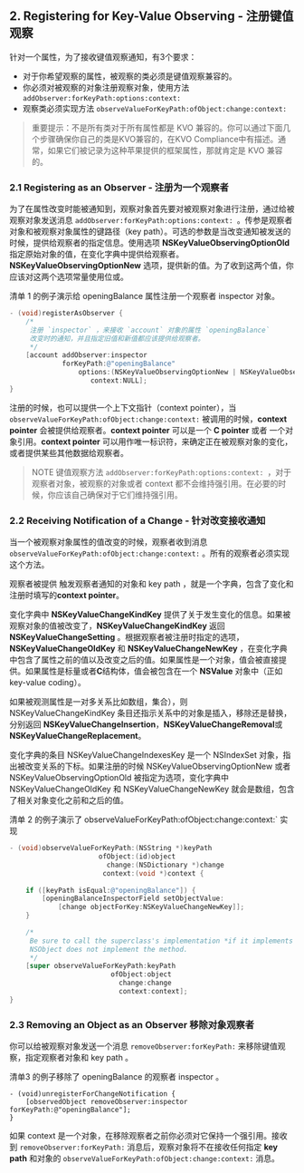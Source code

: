 ## 2. Registering for Key-Value Observing - 注册键值观察

针对一个属性，为了接收键值观察通知，有3个要求：

* 对于你希望观察的属性，被观察的类必须是键值观察兼容的。
* 你必须对被观察的对象注册观察对象，使用方法 `addObserver:forKeyPath:options:context:`
* 观察类必须实现方法 `observeValueForKeyPath:ofObject:change:context:`

> 重要提示：不是所有类对于所有属性都是 KVO 兼容的。你可以通过下面几个步骤确保你自己的类是KVO兼容的，在KVO Compliance中有描述。通常，如果它们被记录为这种苹果提供的框架属性，那就肯定是 KVO 兼容的。

### 2.1 Registering as an Observer - 注册为一个观察者

为了在属性改变时能被通知到，观察对象首先要对被观察对象进行注册，通过给被观察对象发送消息 `addObserver:forKeyPath:options:context: `。传参是观察者对象和被观察对象属性的键路径（key path）。可选的参数是当改变通知被发送的时候，提供给观察者的指定信息。使用选项 **NSKeyValueObservingOptionOld** 指定原始对象的值，在变化字典中提供给观察者。**NSKeyValueObservingOptionNew** 选项，提供新的值。为了收到这两个值，你应该对这两个选项常量使用位或。

清单 1 的例子演示给 openingBalance 属性注册一个观察者 inspector 对象。

``` Objective-C
- (void)registerAsObserver {
    /*
     注册 `inspector` ，来接收 `account` 对象的属性 `openingBalance` 
     改变时的通知，并且指定旧值和新值都应该提供给观察者。
     */
    [account addObserver:inspector
             forKeyPath:@"openingBalance"
                 options:(NSKeyValueObservingOptionNew | NSKeyValueObservingOptionOld)
                    context:NULL];
}
```

注册的时候，也可以提供一个上下文指针（context pointer），当 `observeValueForKeyPath:ofObject:change:context:` 被调用的时候，**context pointer** 会被提供给观察者。**context pointer** 可以是一个 **C pointer** 或者 一个对象引用。**context pointer** 可以用作唯一标识符，来确定正在被观察对象的变化，或者提供某些其他数据给观察者。

> NOTE
> 键值观察方法 `addObserver:forKeyPath:options:context: `，对于观察者对象，被观察的对象或者 context 都不会维持强引用。在必要的时候，你应该自己确保对于它们维持强引用。


### 2.2 Receiving Notification of a Change - 针对改变接收通知
当一个被观察对象属性的值改变的时候，观察者收到消息 `observeValueForKeyPath:ofObject:change:context:` 。所有的观察者必须实现这个方法。

观察者被提供 触发观察者通知的对象和 key path ，就是一个字典，包含了变化和注册时填写的**context pointer**。

变化字典中 **NSKeyValueChangeKindKey** 提供了关于发生变化的信息。如果被观察对象的值被改变了，**NSKeyValueChangeKindKey** 返回 **NSKeyValueChangeSetting** 。根据观察者被注册时指定的选项，**NSKeyValueChangeOldKey** 和 **NSKeyValueChangeNewKey** ，在变化字典中包含了属性之前的值以及改变之后的值。如果属性是一个对象，值会被直接提供。如果属性是标量或者**C**结构体，值会被包含在一个 **NSValue** 对象中（正如 key-value coding）。

如果被观测属性是一对多关系比如数组，集合），则 NSKeyValueChangeKindKey 条目还指示关系中的对象是插入，移除还是替换，分别返回 **NSKeyValueChangeInsertion**，**NSKeyValueChangeRemoval**或**NSKeyValueChangeReplacement**。

变化字典的条目 NSKeyValueChangeIndexesKey 是一个 NSIndexSet 对象，指出被改变关系的下标。如果注册的时候 NSKeyValueObservingOptionNew 或者 NSKeyValueObservingOptionOld 被指定为选项，变化字典中 NSKeyValueChangeOldKey 和 NSKeyValueChangeNewKey 就会是数组，包含了相关对象变化之前和之后的值。

清单 2 的例子演示了 observeValueForKeyPath:ofObject:change:context:` 实现

``` Objective-C
- (void)observeValueForKeyPath:(NSString *)keyPath
                      ofObject:(id)object
                        change:(NSDictionary *)change
                       context:(void *)context {
 
    if ([keyPath isEqual:@"openingBalance"]) {
        [openingBalanceInspectorField setObjectValue:
            [change objectForKey:NSKeyValueChangeNewKey]];
    }
    
    /*
     Be sure to call the superclass's implementation *if it implements it*.
     NSObject does not implement the method.
     */
    [super observeValueForKeyPath:keyPath
                         ofObject:object
                           change:change
                           context:context];
}
```

### 2.3 Removing an Object as an Observer 移除对象观察者

你可以给被观察对象发送一个消息 `removeObserver:forKeyPath:` 来移除键值观察，指定观察者对象和 key path 。

清单3 的例子移除了 openingBalance 的观察者 inspector 。

```
- (void)unregisterForChangeNotification {
    [observedObject removeObserver:inspector forKeyPath:@"openingBalance"];
}
```

如果 context 是一个对象，在移除观察者之前你必须对它保持一个强引用。接收到 `removeObserver:forKeyPath:` 消息后，观察对象将不在接收任何指定 **key path** 和对象的 `observeValueForKeyPath:ofObject:change:context:` 消息。